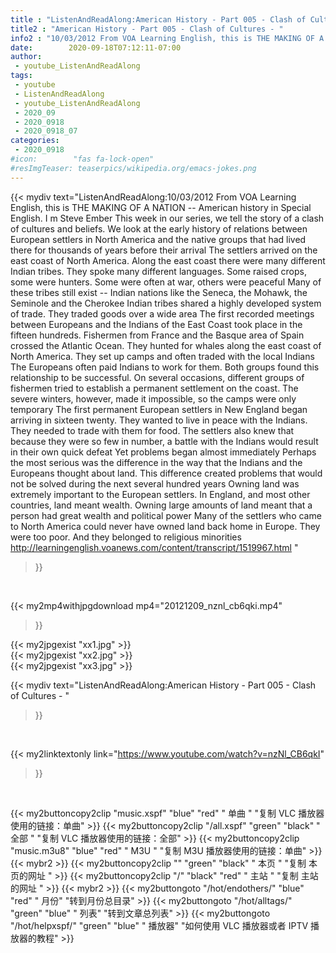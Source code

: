 ```yaml
---
title : "ListenAndReadAlong:American History - Part 005 - Clash of Cultures - "
title2 : "American History - Part 005 - Clash of Cultures - "
info2 : "10/03/2012 From VOA Learning English, this is THE MAKING OF A NATION -- American history in Special English. I m Steve Ember    This week in our series, we tell the story of a clash of cultures and beliefs. We look at the early history of relations between European settlers in North America and the native groups that had lived there for thousands of years before their arrival    The settlers arrived on the east coast of North America. Along the east coast there were many different Indian tribes. They spoke many different languages. Some raised crops, some were hunters. Some were often at war, others were peaceful    Many of these tribes still exist -- Indian nations like the Seneca, the Mohawk, the Seminole and the Cherokee    Indian tribes shared a highly developed system of trade. They traded goods over a wide area    The first recorded meetings between Europeans and the Indians of the East Coast took place in the fifteen hundreds. Fishermen from France and the Basque area of Spain crossed the Atlantic Ocean.  They hunted for whales along the east coast of North America.  They set up camps and often traded with the local Indians    The Europeans often paid Indians to work for them. Both groups found this relationship to be successful. On several occasions, different groups of fishermen tried to establish a permanent settlement on the coast. The severe winters, however, made it impossible, so the camps were only temporary    The first permanent European settlers in New England began arriving in sixteen twenty. They wanted to live in peace with the Indians. They needed to trade with them for food.  The settlers also knew that because they were so few in number, a battle with the Indians would result in their own quick defeat    Yet problems began almost immediately    Perhaps the most serious was the difference in the way that the Indians and the Europeans thought about land. This difference created problems that would not be solved during the next several hundred years    Owning land was extremely important to the European settlers. In England, and most other countries, land meant wealth. Owning large amounts of land meant that a person had great wealth and political power    Many of the settlers who came to North America could never have owned land back home in Europe. They were too poor.  And they belonged to religious minorities http://learningenglish.voanews.com/content/transcript/1519967.html "
date:        2020-09-18T07:12:11-07:00
author:
 - youtube_ListenAndReadAlong
tags:
 - youtube
 - ListenAndReadAlong
 - youtube_ListenAndReadAlong
 - 2020_09
 - 2020_0918
 - 2020_0918_07
categories:
 - 2020_0918
#icon:        "fas fa-lock-open"
#resImgTeaser: teaserpics/wikipedia.org/emacs-jokes.png
---
```


{{< mydiv text="ListenAndReadAlong:10/03/2012 From VOA Learning English, this is THE MAKING OF A NATION -- American history in Special English. I m Steve Ember    This week in our series, we tell the story of a clash of cultures and beliefs. We look at the early history of relations between European settlers in North America and the native groups that had lived there for thousands of years before their arrival    The settlers arrived on the east coast of North America. Along the east coast there were many different Indian tribes. They spoke many different languages. Some raised crops, some were hunters. Some were often at war, others were peaceful    Many of these tribes still exist -- Indian nations like the Seneca, the Mohawk, the Seminole and the Cherokee    Indian tribes shared a highly developed system of trade. They traded goods over a wide area    The first recorded meetings between Europeans and the Indians of the East Coast took place in the fifteen hundreds. Fishermen from France and the Basque area of Spain crossed the Atlantic Ocean.  They hunted for whales along the east coast of North America.  They set up camps and often traded with the local Indians    The Europeans often paid Indians to work for them. Both groups found this relationship to be successful. On several occasions, different groups of fishermen tried to establish a permanent settlement on the coast. The severe winters, however, made it impossible, so the camps were only temporary    The first permanent European settlers in New England began arriving in sixteen twenty. They wanted to live in peace with the Indians. They needed to trade with them for food.  The settlers also knew that because they were so few in number, a battle with the Indians would result in their own quick defeat    Yet problems began almost immediately    Perhaps the most serious was the difference in the way that the Indians and the Europeans thought about land. This difference created problems that would not be solved during the next several hundred years    Owning land was extremely important to the European settlers. In England, and most other countries, land meant wealth. Owning large amounts of land meant that a person had great wealth and political power    Many of the settlers who came to North America could never have owned land back home in Europe. They were too poor.  And they belonged to religious minorities http://learningenglish.voanews.com/content/transcript/1519967.html "
>}}
<br>


{{< my2mp4withjpgdownload mp4="20121209_nznl_cb6qki.mp4"
>}}

{{< my2jpgexist "xx1.jpg" >}}<br>
{{< my2jpgexist "xx2.jpg" >}}<br>
{{< my2jpgexist "xx3.jpg" >}}<br>



{{< mydiv text="ListenAndReadAlong:American History - Part 005 - Clash of Cultures - "
>}}
<br>

{{< my2linktextonly link="https://www.youtube.com/watch?v=nzNl_CB6qkI"
>}}


<br>

{{< my2buttoncopy2clip "music.xspf"        "blue"   "red"    " 单曲 "  "复制 VLC 播放器使用的链接：单曲" >}} {{< my2buttoncopy2clip "/all.xspf"         "green"  "black"  " 全部 "  "复制 VLC 播放器使用的链接：全部" >}} {{< my2buttoncopy2clip "music.m3u8"        "blue"   "red"    " M3U  "    "复制 M3U 播放器使用的链接：单曲" >}} {{< mybr2 >}} {{< my2buttoncopy2clip ""                  "green"  "black"  " 本页 "    "复制 本页的网址 " >}} {{< my2buttoncopy2clip "/"                 "black"  "red"    " 主站 "    "复制 主站的网址 " >}} {{< mybr2 >}} {{< my2buttongoto      "/hot/endothers/"   "blue"   "red"    " 月份"   "转到月份总目录" >}} {{< my2buttongoto      "/hot/alltags/"     "green"  "blue"   " 列表"   "转到文章总列表" >}} {{< my2buttongoto      "/hot/helpxspf/"    "green"  "blue"   " 播放器" "如何使用 VLC 播放器或者 IPTV 播放器的教程" >}} 
